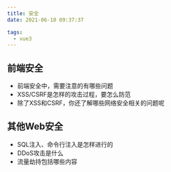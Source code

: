 ```yaml
---
title: 安全
date: 2021-06-10 09:37:37

tags:
  - vue3
---
```

## 前端安全
- 前端安全中，需要注意的有哪些问题  
- XSS/CSRF是怎样的攻击过程，要怎么防范  
- 除了XSS和CSRF，你还了解哪些网络安全相关的问题呢  
## 其他Web安全
- SQL注入、命令行注入是怎样进行的  
- DDoS攻击是什么  
- 流量劫持包括哪些内容  